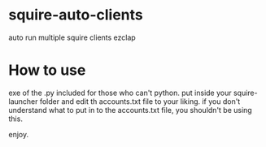 # squire-auto-clients
auto run multiple squire clients ezclap

# How to use
exe of the .py included for those who can't python.
put inside your squire-launcher folder and edit th accounts.txt file to your liking.
if you don't understand what to put in to the accounts.txt file, you shouldn't be using this.

enjoy.